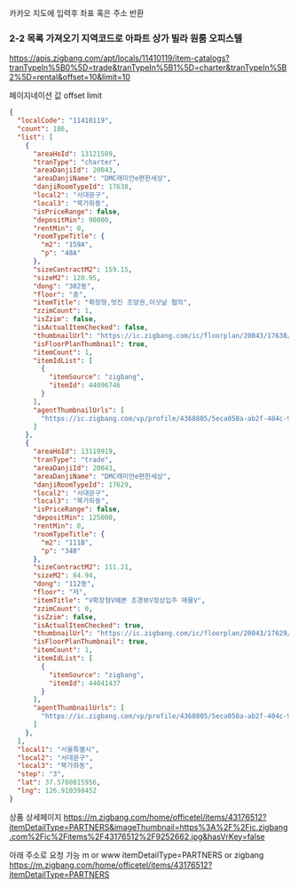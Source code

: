 카카오 지도에 입력후 좌표 혹은 주소 반환 
### 2-2 목록 가져오기 지역코드로  아파트 상가 빌라 원룸 오피스텔 
https://apis.zigbang.com/apt/locals/11410119/item-catalogs?tranTypeIn%5B0%5D=trade&tranTypeIn%5B1%5D=charter&tranTypeIn%5B2%5D=rental&offset=10&limit=10

페이지네이션 값
offset
limit 

```json
{
  "localCode": "11410119",
  "count": 186,
  "list": [
    {
      "areaHoId": 13121589,
      "tranType": "charter",
      "areaDanjiId": 20043,
      "areaDanjiName": "DMC래미안e편한세상",
      "danjiRoomTypeId": 17638,
      "local2": "서대문구",
      "local3": "북가좌동",
      "isPriceRange": false,
      "depositMin": 90000,
      "rentMin": 0,
      "roomTypeTitle": {
        "m2": "159A",
        "p": "48A"
      },
      "sizeContractM2": 159.15,
      "sizeM2": 120.95,
      "dong": "302동",
      "floor": "중",
      "itemTitle": "확장형,멋진 조망권,이삿날 협의",
      "zzimCount": 1,
      "isZzim": false,
      "isActualItemChecked": false,
      "thumbnailUrl": "https://ic.zigbang.com/ic/floorplan/20043/17638/0943f81d3a6c412f8a25b68a9fdd6408.png",
      "isFloorPlanThumbnail": true,
      "itemCount": 1,
      "itemIdList": [
        {
          "itemSource": "zigbang",
          "itemId": 44096746
        }
      ],
      "agentThumbnailUrls": [
        "https://ic.zigbang.com/vp/profile/4368805/5eca058a-ab2f-404c-9290-d7c463d9c8f1.png"
      ]
    },
    {
      "areaHoId": 13119919,
      "tranType": "trade",
      "areaDanjiId": 20043,
      "areaDanjiName": "DMC래미안e편한세상",
      "danjiRoomTypeId": 17629,
      "local2": "서대문구",
      "local3": "북가좌동",
      "isPriceRange": false,
      "depositMin": 125000,
      "rentMin": 0,
      "roomTypeTitle": {
        "m2": "111B",
        "p": "34B"
      },
      "sizeContractM2": 111.21,
      "sizeM2": 84.94,
      "dong": "112동",
      "floor": "저",
      "itemTitle": "V확장형V예쁜 조경뷰V정상입주 매물V",
      "zzimCount": 0,
      "isZzim": false,
      "isActualItemChecked": true,
      "thumbnailUrl": "https://ic.zigbang.com/ic/floorplan/20043/17629/71ebbe9d4f2a99eaa958179b699e1854b83340a1.jpg",
      "isFloorPlanThumbnail": true,
      "itemCount": 1,
      "itemIdList": [
        {
          "itemSource": "zigbang",
          "itemId": 44041437
        }
      ],
      "agentThumbnailUrls": [
        "https://ic.zigbang.com/vp/profile/4368805/5eca058a-ab2f-404c-9290-d7c463d9c8f1.png"
      ]
    },
  ],
  "local1": "서울특별시",
  "local2": "서대문구",
  "local3": "북가좌동",
  "step": "3",
  "lat": 37.5780815956,
  "lng": 126.910398452
}
```

상품 상세페이지
https://m.zigbang.com/home/officetel/items/43176512?itemDetailType=PARTNERS&imageThumbnail=https%3A%2F%2Fic.zigbang.com%2Fic%2Fitems%2F43176512%2F9252662.jpg&hasVrKey=false

아래 주소로 요청 가능 
m or www
itemDetailType=PARTNERS  or zigbang
https://m.zigbang.com/home/officetel/items/43176512?itemDetailType=PARTNERS